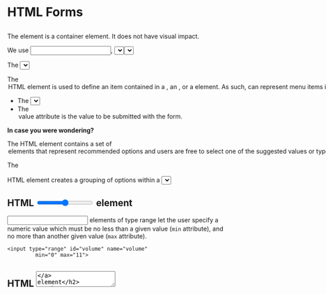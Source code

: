 # HTML Forms

## [<form>](https://developer.mozilla.org/en-US/docs/Web/HTML/Element/form)

The <form> element is a container element. It does not have visual impact.

We use <input>, <select>, <checkbox>, <button> elements, and others, to build the body of the <form>.

A form ...

- represents a document section containing interactive controls for submitting information
- the `action` attribute specifies WHERE to send the form data (it specifies the URL that processes the form submission)
- the `method` attribute specifies WHICH `HTTP` method to use (the `HTTP` method to submit the form with)

## The [<input>](https://developer.mozilla.org/en-US/docs/Web/HTML/Element/input) element

- used to create a variety of different interactive controls, including:

  - button
  - date
  - number
  - password
  - submit
  - text
  - time

- The [`type`](https://developer.mozilla.org/en-US/docs/Web/HTML/Element/input#type) attribute specifies the type of control (`type` impacts behavior and appearance).
- The [`placeholder`](https://developer.mozilla.org/en-US/docs/Web/HTML/Element/input#placeholder) attribute specifices the text that appears when no value is set (provides a brief hint to the user as to what kind of information is expected in the field).
- The [`name`](https://developer.mozilla.org/en-US/docs/Web/HTML/Element/input#name) attribute specifies a name for the input control, and the name is sumbitted along with it's value when the form data is submitted to the server. UNLESS YOU HAVE A REASON NOT TO, ALWAYS ADD THE NAME ATTRIBUTE!

## The [<label>](https://developer.mozilla.org/en-US/docs/Web/HTML/Element/label) element

Associating a <label> with an <input> element offers some major advantages:

- a screen reader will read out the label when the user is focused on the form input, making it easier for an assistive technology user to understand what data should be entered
- when a user clicks or touches a label, the browser passes the focus to its associated input

To associate a <label> element with an <input> element, give the <input> an `id` attribute that matches the <label> `for` attribute.

```
<label for="username">Enter your username:</label>
<input id="username">
```

Alternatively, you can nest the <input> directly inside the <label>, in which case the `for` and `id` attributes are not needed because the association is implicit. THIS IS LESS COMMON.

```
<label>Do you like peas?
  <input type="checkbox" name="peas">
</label>
```

## HTML [<button>](https://developer.mozilla.org/en-US/docs/Web/HTML/Element/button) element

The <button> HTML element is an interactive element that, when activated, performs a programmable action, such as submitting form data to a server or opening a dialog.

**The [`type`](https://developer.mozilla.org/en-US/docs/Web/HTML/Element/button#attr-type) attribute**

The `type` attribute sets a <button>'s default behavior.

- If you have a <button> element inside a <form> element, the <button> will submit the <form> data to the server if (1) no value is set or (2) if the value is set to `submit`. IT'S BEST TO ALWAYS SET THE VALUE!
- If the `type` attribute value is set to 'button', the <button> has no default behavior when pressed.

**Should you use <button> or <input>?**

Buttons created with the <button> element function just like buttons created with the <input> element, but they offer richer rendering possibilities.

- you can nest elements within a <button> (it can have content)
- elements that have content, can also have pseudo elements

You will see both <input> and <button> elements used professionally.

## Instructor Demo

Create a form that, when submitted, navigates the user to a Google search results page.

- <form action='https://www.google.com/search'></form>
- <input type='text' name='q' />
- <button type='submit'>Google it!<button>

## HTML [<input type="checkbox>](https://developer.mozilla.org/en-US/docs/Web/HTML/Element/input/checkbox)

<input> elements of type **checkbox** are rendered by default as boxes that are checked (ticked) when activated

- Make sure you label your checkboxes, otherwise, it is confusing!
- You can set whether or not the checkbox is checked by default by adding the `checked` attribute.

## HTML [<input type="radio">](https://developer.mozilla.org/en-US/docs/Web/HTML/Element/input/radio)

<input> elements of type `radio` are generally used in radio groups—collections of radio buttons describing a set of related options.

- Unlike a `checkbox`, only one `radio` button in a given group can be selected at the same time.
- A radio group is defined by giving each of radio buttons in the group the same `name`.
- The `value` attribute is a string containing the radio button's value. This is the value that is submitted with the form

## HTML [<select>](https://developer.mozilla.org/en-US/docs/Web/HTML/Element/select) and [<option>](https://developer.mozilla.org/en-US/docs/Web/HTML/Element/option) elements

The <select> HTML element represents a control that provides a menu of options.

The <option> HTML element is used to define an item contained in a <select>, an <optgroup>, or a <datalist> element. As such, <option> can represent menu items in popups and other lists of items in an HTML document.

- The <select> `name` attribute is used to specify the name of the control.
- The <option> `value` attribute is the value to be submitted with the form.

**In case you were wondering?**

The [<datalist>](https://developer.mozilla.org/en-US/docs/Web/HTML/Element/datalist) HTML element contains a set of <option> elements that represent recommended options and users are free to select one of the suggested values or type in their own value.

The [<optgroup>](https://developer.mozilla.org/en-US/docs/Web/HTML/Element/optgroup) HTML element creates a grouping of options within a <select> element.

## HTML [<input type="range">](https://developer.mozilla.org/en-US/docs/Web/HTML/Element/input/range) element

<input> elements of type range let the user specify a numeric value which must be no less than a given value (`min` attribute), and no more than another given value (`max` attribute).

```
<input type="range" id="volume" name="volume"
         min="0" max="11">
```

## HTML [<textarea>](https://developer.mozilla.org/en-US/docs/Web/HTML/Element/textarea) element

The <textarea> HTML element represents a multi-line plain-text editing control, useful when you want to allow users to enter a sizeable amount of free-form text.

## [Client-side form validation](https://developer.mozilla.org/en-US/docs/Learn/Forms/Form_validation)

There are two different types of client-side validation that you'll encounter on the web:

- Built-in form validation uses HTML form validation features
- JavaScript validation is coded using JavaScript

For now, we're focusing on built-in form validation.

- [required](https://developer.mozilla.org/en-US/docs/Web/HTML/Attributes/required): Specifies whether a form field needs to be filled in before the form can be submitted.
- [minlength](https://developer.mozilla.org/en-US/docs/Web/HTML/Attributes/minlength) and [maxlength](https://developer.mozilla.org/en-US/docs/Web/HTML/Attributes/maxlength): Specifies the minimum and maximum length of textual data (strings).
- [min](https://developer.mozilla.org/en-US/docs/Web/HTML/Attributes/min) and [max](https://developer.mozilla.org/en-US/docs/Web/HTML/Attributes/max): Specifies the minimum and maximum values of numerical input types.
- type: Specifies whether the data needs to be a number, an email address, or some other specific preset type.
- [pattern](https://developer.mozilla.org/en-US/docs/Web/HTML/Attributes/pattern): Specifies a regular expression that defines a pattern the entered data needs to follow.

## Validating forms using JavaScript

You must use JavaScript if you want to take control over the look and feel of native error messages.

You can read about the different ways of doing this [here](https://developer.mozilla.org/en-US/docs/Learn/Forms/Form_validation#validating_forms_using_javascript).
